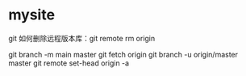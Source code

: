 # mysite
git 如何删除远程版本库：git remote rm origin

git branch -m main master
git fetch origin
git branch -u origin/master master
git remote set-head origin -a
